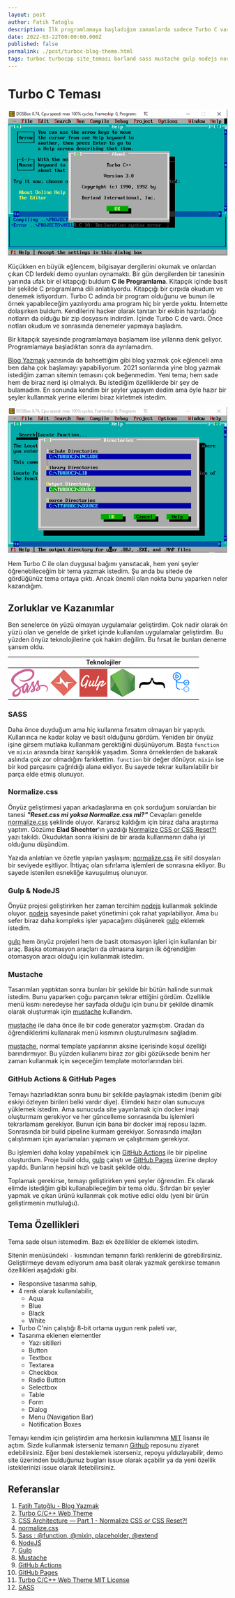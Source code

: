 ```yaml
---
layout: post
author: Fatih Tatoğlu
description: İlk programlamaya başladığım zamanlarda sadece Turbo C vardı ve onun ile çok fazla geliştirme yaptım. Bu yazıda Turbo C'yi baz alarak oluşturduğum site temasından bahsediyor olacağım.
date: 2022-03-22T00:00:00.000Z
published: false
permalink: ./post/turboc-blog-theme.html
tags: turboc turbocpp site_teması borland sass mustache gulp nodejs normalizecss github_actions github_pages
---
```


# Turbo C Teması

![Turbo C](../image/turboc_0001.png "Turbo C")

Küçükken en büyük eğlencem, bilgisayar dergilerini okumak ve onlardan çıkan CD lerdeki demo oyunları oynamaktı. Bir gün dergilerden bir tanesinin yanında ufak bir el kitapçığı buldum **C ile Programlama**. Kitapçık içinde basit bir şekilde C programlama dili anlatılıyordu. Kitapçığı bir çırpıda okudum ve denemek istiyordum. Turbo C adında bir program olduğunu ve bunun ile örnek yapabileceğim yazılıyordu ama program hiç bir yerde yoktu. İnternette dolaşırken buldum. Kendilerini hacker olarak tanıtan bir ekibin hazırladığı notların da olduğu bir zip dosyasını indirdim. İçinde Turbo C de vardı. Önce notları okudum ve sonrasında denemeler yapmaya başladım.

Bir kitapçık sayesinde programlamaya başlamam lise yıllarına denk geliyor. Programlamaya başladıktan sonra da ayrılamadım.

[Blog Yazmak][1] yazısında da bahsettiğim gibi blog yazmak çok eğlenceli ama ben daha çok başlamayı yapabiliyorum. 2021 sonlarında yine blog yazmak istediğim zaman sitemin temasını çok beğenmedim. Yeni tema; hem sade hem de biraz nerd işi olmalıydı. Bu istediğim özelliklerde bir şey de bulamadım. En sonunda kendim bir şeyler yapayım dedim ama öyle hazır bir şeyler kullanmak yerine ellerimi biraz kirletmek istedim.

![Turbo C](../image/turboc_0002.png "Turbo C")

Hem Turbo C ile olan duygusal bağımı yansıtacak, hem yeni şeyler öğrenebileceğim bir tema yazmak istedim. Şu anda bu sitede de gördüğünüz tema ortaya çıktı. Ancak önemli olan nokta bunu yaparken neler kazandığım.

## Zorluklar ve Kazanımlar

Ben senelerce ön yüzü olmayan uygulamalar geliştirdim. Çok nadir olarak ön yüzü olan ve genelde de şirket içinde kullanılan uygulamalar geliştirdim. Bu yüzden önyüz teknolojilerine çok hakim değilim. Bu fırsat ile bunları deneme şansım oldu.

| Teknolojiler |
|-|
| ![SASS](../image/logo-sass.png "SASS") ![Normalize CSS](../image/logo-normalize.png "Normalize CSS") ![Gulp](../image/logo-gulp.png "Gulp") ![NodeJS](../image/logo-nodejs.png "NodeJS") ![Mustache](../image/logo-mustache.png "Mustache") ![GitHub Actions](../image/logo-github-actions.png "GitHub Actions") |

### SASS

Daha önce duyduğum ama hiç kullanma fırsatım olmayan bir yapıydı. Kullanınca ne kadar kolay ve basit olduğunu gördüm. Yeniden bir önyüz işine girsem mutlaka kullanmam gerektiğini düşünüyorum. Başta `function` ve `mixin` arasında biraz karışıklık yaşadım. Sonra örneklerden de bakarak aslında çok zor olmadığını farkkettim. `function` bir değer dönüyor. `mixin` ise bir kod parçasını çağrıldığı alana ekliyor. Bu sayede tekrar kullanılabilir bir parça elde etmiş olunuyor.

### Normalize.css

Önyüz geliştirmesi yapan arkadaşlarıma en çok sorduğum sorulardan bir tanesi ***"Reset.css mi yoksa Normalize.css mi?"*** Cevapları genelde [normalize.css][4] şeklinde oluyor. Kararsız kaldığım için biraz daha araştırma yaptım. Gözüme **Elad Shechter**'ın yazdığı [Normalize CSS or CSS Reset?!][3] yazı takıldı. Okuduktan sonra ikisini de bir arada kullanmanın daha iyi olduğunu düşündüm.

Yazıda anlatılan ve özetle yapılan yaşlaşım; [normalize.css][4] ile sitil dosyaları bir seviyede eşitliyor. İhtiyaç olan sıfırlama işlemleri de sonrasına ekliyor. Bu sayede istenilen esnekliğe kavuşulmuş olunuyor.

### Gulp & NodeJS

Önyüz projesi geliştirirken her zaman tercihim [nodejs][6] kullanmak şeklinde oluyor. [nodejs][6] sayesinde paket yönetimini çok rahat yapılabiliyor. Ama bu sefer biraz daha kompleks işler yapacağımı düşünerek [gulp][7] eklemek istedim.

[gulp][7] hem önyüz projeleri hem de basit otomasyon işleri için kullanılan bir araç. Başka otomasyon araçları da olmasına karşın ilk öğrendiğim otomasyon aracı olduğu için kullanmak istedim.

### Mustache

Tasarımları yaptıktan sonra bunları bir şekilde bir bütün halinde sunmak istedim. Bunu yaparken çoğu parçanın tekrar ettiğini gördüm. Özellikle menü kısmı neredeyse her sayfada olduğu için bunu bir şekilde dinamik olarak oluşturmak için [mustache][8] kullandım.

[mustache][8] ile daha önce ile bir code generator yazmıştım. Oradan da öğrendiklerimi kullanarak menü kısmının oluşturulmasını sağladım.

[mustache][8], normal template yapılarının aksine içerisinde koşul özelliği barındırmıyor. Bu yüzden kullanımı biraz zor gibi gözüksede benim her zaman kullanmak için seçeceğim template motorlarından biri.

### GitHub Actions & GitHub Pages

Temayı hazırladıktan sonra bunu bir şekilde paylaşmak istedim (benim gibi eskiyi özleyen birileri belki vardır diye). Elimdeki hazır olan sunucuya yüklemek istedim. Ama sunucuda site yayınlamak için docker imajı oluşturmam gerekiyor ve her güncelleme sonrasında bu işlemleri tekrarlamam gerekiyor. Bunun için bana bir docker imaj reposu lazım. Sonrasında bir build pipeline kurmam gerekiyor. Sonrasında imajları çalıştırmam için ayarlamaları yapmam ve çalıştırmam gerekiyor.

Bu işlemleri daha kolay yapabilmek için [GitHub Actions][9] ile bir pipeline oluşturdum. Proje build oldu, [gulp][7] çalıştı ve [GitHub Pages][10] üzerine deploy yapıldı. Bunların hepsini hızlı ve basit şekilde oldu.

Toplamak gerekirse, temayı geliştirirken yeni şeyler öğrendim. Ek olarak elimde istediğim gibi kullanabileceğim bir tema oldu. Sıfırdan bir şeyler yapmak ve çıkan ürünü kullanmak çok motive edici oldu (yeni bir ürün geliştirmenin mutluluğu).

## Tema Özellikleri

Tema sade olsun istemedim. Bazı ek özellikler de eklemek istedim.

Sitenin menüsündeki `-` kısmından temanın farklı renklerini de görebilirsiniz. Geliştirmeye devam ediyorum ama basit olarak yazmak gerekirse temanın özellikleri aşağıdaki gibi.

- Responsive tasarıma sahip,
- 4 renk olarak kullanılabilir,
  - Aqua
  - Blue
  - Black
  - White
- Turbo C'nin çalıştığı 8-bit ortama uygun renk paleti var,
- Tasarıma eklenen elementler
  - Yazı sitilleri
  - Button
  - Textbox
  - Textarea
  - Checkbox
  - Radio Button
  - Selectbox
  - Table
  - Form
  - Dialog
  - Menu (Navigation Bar)
  - Notification Boxes

Temayı kendim için geliştirdim ama herkesin kullanımına [MIT][11] lisansı ile açtım. Sizde kullanmak isterseniz temanın [Github][2] reposunu ziyaret edebilirsiniz. Eğer beni desteklemek isterseniz, repoyu yıldızlayabilir, demo site üzerinden bulduğunuz bugları issue olarak açabilir ya da yeni özellik isteklerinizi issue olarak iletebilirsiniz.

## Referanslar

1. [Fatih Tatoğlu - Blog Yazmak][1]
2. [Turbo C/C++ Web Theme][2]
3. [CSS Architecture — Part 1 - Normalize CSS or CSS Reset?!][3]
4. [normalize.css][4]
5. [Sass : @function, @mixin, placeholder, @extend][5]
6. [NodeJS][6]
7. [Gulp][7]
8. [Mustache][8]
9. [GitHub Actions][9]
10. [GitHub Pages][10]
11. [Turbo C/C++ Web Theme MIT License][11]
12. [SASS][12]

[1]: https://blog.tatoglu.net/post/writing-blog.html
[2]: https://github.com/fatihtatoglu/blog-theme-turboc
[3]: https://elad.medium.com/normalize-css-or-css-reset-9d75175c5d1e
[4]: https://necolas.github.io/normalize.css/
[5]: https://dev.to/keinchy/sass--function-mixin-placeholder-extend-18g6
[6]: https://nodejs.org/en/
[7]: https://gulpjs.com/
[8]: https://mustache.github.io/
[9]: https://github.com/features/actions
[10]: https://pages.github.com/
[11]: https://github.com/fatihtatoglu/blog-theme-turboc/blob/master/LICENSE
[12]: https://sass-lang.com/
